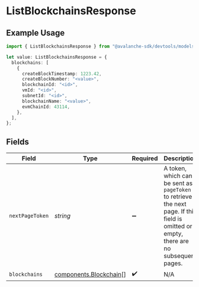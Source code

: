 # ListBlockchainsResponse

## Example Usage

```typescript
import { ListBlockchainsResponse } from "@avalanche-sdk/devtools/models/components";

let value: ListBlockchainsResponse = {
  blockchains: [
    {
      createBlockTimestamp: 1223.42,
      createBlockNumber: "<value>",
      blockchainId: "<id>",
      vmId: "<id>",
      subnetId: "<id>",
      blockchainName: "<value>",
      evmChainId: 43114,
    },
  ],
};
```

## Fields

| Field                                                                                                                                  | Type                                                                                                                                   | Required                                                                                                                               | Description                                                                                                                            |
| -------------------------------------------------------------------------------------------------------------------------------------- | -------------------------------------------------------------------------------------------------------------------------------------- | -------------------------------------------------------------------------------------------------------------------------------------- | -------------------------------------------------------------------------------------------------------------------------------------- |
| `nextPageToken`                                                                                                                        | *string*                                                                                                                               | :heavy_minus_sign:                                                                                                                     | A token, which can be sent as `pageToken` to retrieve the next page. If this field is omitted or empty, there are no subsequent pages. |
| `blockchains`                                                                                                                          | [components.Blockchain](../../models/components/blockchain.md)[]                                                                       | :heavy_check_mark:                                                                                                                     | N/A                                                                                                                                    |